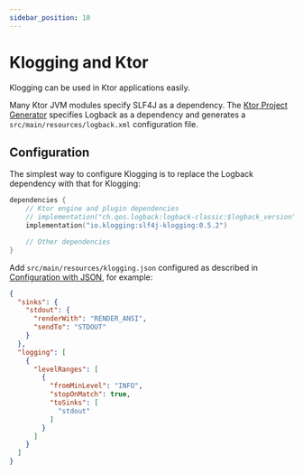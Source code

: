 ```yaml
---
sidebar_position: 10
---
```


# Klogging and Ktor

Klogging can be used in Ktor applications easily.

Many Ktor JVM modules specify SLF4J as a dependency.
The [Ktor Project Generator](https://start.ktor.io/) specifies Logback as a dependency and
generates a `src/main/resources/logback.xml` configuration file.

## Configuration

The simplest way to configure Klogging is to replace the Logback dependency with that for Klogging:

```kotlin
dependencies {
    // Ktor engine and plugin dependencies
    // implementation("ch.qos.logback:logback-classic:$logback_version")
    implementation("io.klogging:slf4j-klogging:0.5.2")

    // Other dependencies
}
```

Add `src/main/resources/klogging.json` configured as described
in [Configuration with JSON](../configuration/json.md), for example:

```json
{
  "sinks": {
    "stdout": {
      "renderWith": "RENDER_ANSI",
      "sendTo": "STDOUT"
    }
  },
  "logging": [
    {
      "levelRanges": [
        {
          "fromMinLevel": "INFO",
          "stopOnMatch": true,
          "toSinks": [
            "stdout"
          ]
        }
      ]
    }
  ]
}
```
